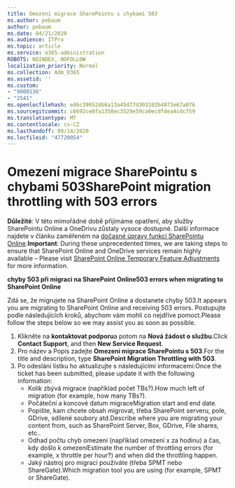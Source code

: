 ```yaml
---
title: Omezení migrace SharePointu s chybami 503
ms.author: pebaum
author: pebaum
ms.date: 04/21/2020
ms.audience: ITPro
ms.topic: article
ms.service: o365-administration
ROBOTS: NOINDEX, NOFOLLOW
localization_priority: Normal
ms.collection: Adm_O365
ms.assetid: ''
ms.custom:
- "9000136"
- "2541"
ms.openlocfilehash: e46c39652db6a13a45d77d303102b4873e67a076
ms.sourcegitcommit: c6692ce0fa1358ec3529e59ca0ecdfdea4cdc759
ms.translationtype: MT
ms.contentlocale: cs-CZ
ms.lasthandoff: 09/14/2020
ms.locfileid: "47720054"
---
```

# <a name="sharepoint-migration-throttling-with-503-errors"></a><span data-ttu-id="e8689-102">Omezení migrace SharePointu s chybami 503</span><span class="sxs-lookup"><span data-stu-id="e8689-102">SharePoint migration throttling with 503 errors</span></span>

<span data-ttu-id="e8689-103">**Důležité**: V této mimořádné době přijímáme opatření, aby služby SharePointu Online a OneDrivu zůstaly vysoce dostupné. Další informace najdete v článku zaměřeném na [dočasné úpravy funkcí SharePointu Online](https://aka.ms/ODSPAdjustments).</span><span class="sxs-lookup"><span data-stu-id="e8689-103">**Important**: During these unprecedented times, we are taking steps to ensure that SharePoint Online and OneDrive services remain highly available – Please visit [SharePoint Online Temporary Feature Adjustments](https://aka.ms/ODSPAdjustments) for more information.</span></span>

<span data-ttu-id="e8689-104">**chyby 503 při migraci na SharePoint Online**</span><span class="sxs-lookup"><span data-stu-id="e8689-104">**503 errors when migrating to SharePoint Online**</span></span>

<span data-ttu-id="e8689-105">Zdá se, že migrujete na SharePoint Online a dostanete chyby 503.</span><span class="sxs-lookup"><span data-stu-id="e8689-105">It appears you are migrating to SharePoint Online and receiving 503 errors.</span></span> <span data-ttu-id="e8689-106">Postupujte podle následujících kroků, abychom vám mohli co nejdříve pomoct.</span><span class="sxs-lookup"><span data-stu-id="e8689-106">Please follow the steps below so we may assist you as soon as possible.</span></span> 

1. <span data-ttu-id="e8689-107">Klikněte na **kontaktovat podporu**a potom na **Nová žádost o službu**.</span><span class="sxs-lookup"><span data-stu-id="e8689-107">Click **Contact Support**, and then **New Service Request**.</span></span>
2. <span data-ttu-id="e8689-108">Pro název a Popis zadejte **Omezení migrace SharePointu s 503**.</span><span class="sxs-lookup"><span data-stu-id="e8689-108">For the title and description, type **SharePoint Migration Throttling with 503**.</span></span>
3. <span data-ttu-id="e8689-109">Po odeslání lístku ho aktualizujte s následujícími informacemi:</span><span class="sxs-lookup"><span data-stu-id="e8689-109">Once the ticket has been submitted, please update it with the following information:</span></span>
    - <span data-ttu-id="e8689-110">Kolik zbývá migrace (například počet TBs?).</span><span class="sxs-lookup"><span data-stu-id="e8689-110">How much left of migration (for example, how many TBs?).</span></span>
    - <span data-ttu-id="e8689-111">Počáteční a koncové datum migrace</span><span class="sxs-lookup"><span data-stu-id="e8689-111">Migration start and end date.</span></span>
    - <span data-ttu-id="e8689-112">Popište, kam chcete obsah migrovat, třeba SharePoint serveru, pole, GDrive, sdílené soubory atd.</span><span class="sxs-lookup"><span data-stu-id="e8689-112">Describe where you are migrating your content from, such as SharePoint Server, Box, GDrive, File shares, etc..</span></span>
    - <span data-ttu-id="e8689-113">Odhad počtu chyb omezení (například omezení x za hodinu) a čas, kdy došlo k omezení</span><span class="sxs-lookup"><span data-stu-id="e8689-113">Estimate the number of throttling errors (for example, x throttle per hour?) and when did the throttling happen.</span></span>
    - <span data-ttu-id="e8689-114">Jaký nástroj pro migraci používáte (třeba SPMT nebo ShareGate).</span><span class="sxs-lookup"><span data-stu-id="e8689-114">Which migration tool you are using (for example, SPMT or ShareGate).</span></span>


